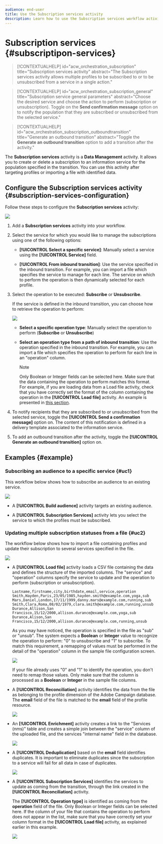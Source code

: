 ```yaml
---
audience: end-user
title: Use the Subscription services activity
description: Learn how to use the Subscription services workflow activity
---
```

# Subscription services {#subscriptipon-services}

>[!CONTEXTUALHELP]
>id="acw_orchestration_subscription"
>title="Subscription services activity"
>abstract="The Subscription services activity allows multiple profiles to be subscribed to or to be unsubscribed from a service in a single action."

>[!CONTEXTUALHELP]
>id="acw_orchestration_subscription_general"
>title="Subscription service general parameters"
>abstract="Choose the desired service and choose the action to perform (subscription or unsubscription). Toggle on the **Send confirmation message** option on to notify the population that they are subscribed or unsubscribed from the selected service."

>[!CONTEXTUALHELP]
>id="acw_orchestration_subscription_outboundtransition"
>title="Generate an outbound transition"
>abstract="Toggle the **Generate an outbound transition** option to add a transition after the activity."

The **Subscription services** activity is a **Data Management** activity. It allows you to create or delete a subscription to an information service for the population specified in the transition. You can use this activity after targeting profiles or importing a file with identified data.

## Configure the Subscription services activity {#subscription-services-configuration}

Follow these steps to configure the **Subscription services** activity:

![](../assets/workflow-subscription-service.png)

1. Add a **Subscription services** activity into your workflow.

1. Select the service for which you would like to manage the subscriptions using one of the following options:

    * **[!UICONTROL Select a specific service]**: Manually select a service using the **[!UICONTROL Service]** field.

    * **[!UICONTROL From inbound transition]**: Use the service specified in the inbound transition. For example, you can import a file which specifies the service to manage for each line. The service on which to perform the operation is then dynamically selected for each profile.

1. Select the operation to be executed: **Subscribe** or **Unsubscribe**. 

    If the service is defined in the inbound transition, you can choose how to retrieve the operation to perform:
    
    ![](../assets/workflow-subscription-service-inbound.png)

    * **Select a specific operation type**: Manually select the operation to perform (**Subscribe** or **Unsubscribe**)

    * **Select an operation type from a path of inbound transition**: Use the operation specified in the inbound transition. For example, you can import a file which specifies the operation to perform for each line in an "operation" column. 

      >[!NOTE]
      >
      >Only Boolean or Integer fields can be selected here. Make sure that the data containing the operation to perform matches this format. For example, if you are loading data from a Load file activity, check that you have correctly set the format of the column containing the operation in the **[!UICONTROL Load file]** activity. An example is presented in [this section](#uc2).

1. To notify recipients that they are subscribed to or unsubscribed from the selected service, toggle the **[!UICONTROL Send a confirmation message]** option on. The content of this notification is defined in a delivery template associated to the information service.

1. To add an outbound transition after the activity, toggle the **[!UICONTROL Generate an outbound transition]** option on.

## Examples {#example}

### Subscribing an audience to a specific service {#uc1}

This workflow below shows how to subscribe an audience to an existing service.

![](../assets/workflow-subscription-service-uc1.png)

* A **[!UICONTROL Build audience]** activity targets an existing audience.

* A **[!UICONTROL Subscription Services]** activity lets you select the service to which the profiles must be subscribed.

### Updating multiple subscription statuses from a file {#uc2}

The workflow below shows how to import a file containing profiles and update their subscription to several services specified in the file.

![](../assets/workflow-subscription-service-uc2.png)

* A **[!UICONTROL Load file]** activity loads a CSV file containing the data and defines the structure of the imported columns. The "service" and "operation" columns specify the service to update and the operation to perform (subscription or unsubscription).

  ```
  Lastname,firstname,city,birthdate,email,service,operation
  Smith,Hayden,Paris,23/05/1985,hayden.smith@example.com,yoga,sub
  Mars,Daniel,London,17/11/1999,danny.mars@example.com,running,sub
  Smith,Clara,Roma,08/02/1979,clara.smith@example.com,running,unsub
  Durance,Allison,San Francisco,15/12/2000,allison.durance@example.com,yoga,sub
  Durance,Alison,San Francisco,15/12/2000,allison.durance@example.com,running,unsub
  ```

  As you may have noticed, the operation is specified in the file as "sub" or "unsub". The system expects a **Boolean** or **Integer** value to recognize the operation to perform: "0" to unsubscribe and "1" to subscribe. To match this requirement, a remapping of values must be performed in the detail of the "operation" column in the sample file configuration screen.

  ![](../assets/workflow-subscription-service-uc2-mapping.png)

  If your file already uses "0" and "1" to identify the operation, you don't need to remap those values. Only make sure that the column is processed as a **Boolean** or **Integer** in the sample file columns.

* A **[!UICONTROL Reconciliation]** activity identifies the data from the file as belonging to the profile dimension of the Adobe Campaign database. The **email** field of the file is matched to the **email** field of the profile resource.

  ![](../assets/workflow-subscription-service-uc2-enrichment.png)

* An **[!UICONTROL Enrichment]** activity creates a link to the "Services (nms)" table and creates a simple join between the "service" column of the uploaded file, and the services "internal name" field in the database.

    ![](../assets/workflow-subscription-service-uc2-enrichment.png)

* A **[!UICONTROL Deduplication]** based on the **email** field identifies duplicates. It is important to eliminate duplicates since the subscription to a service will fail for all data in case of duplicates.

  ![](../assets/workflow-subscription-service-uc2-dedup.png)
  
* A **[!UICONTROL Subscription Services]** identifies the services to update as coming from the transition, through the link created in the **[!UICONTROL Reconciliation]** activity.

  The **[!UICONTROL Operation type]** is identified as coming from the **operation** field of the file. Only Boolean or Integer fields can be selected here. If the column of your file that contains the operation to perform does not appear in the list, make sure that you have correctly set your column format in the **[!UICONTROL Load file]** activity, as explained earlier in this example.

  ![](../assets/workflow-subscription-service-uc2-subscription.png)
